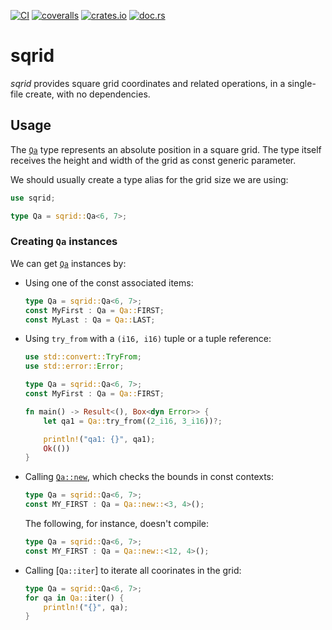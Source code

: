 [![CI](https://github.com/lpenz/sqrid/actions/workflows/ci.yml/badge.svg)](https://github.com/lpenz/sqrid/actions/workflows/ci.yml)
[![coveralls](https://coveralls.io/repos/github/lpenz/sqrid/badge.svg?branch=main)](https://coveralls.io/github/lpenz/sqrid?branch=main)
[![crates.io](https://img.shields.io/crates/v/sqrid)](https://crates.io/crates/sqrid)
[![doc.rs](https://docs.rs/sqrid/badge.svg)](https://docs.rs/sqrid)

# sqrid

*sqrid* provides square grid coordinates and related operations,
in a single-file create, with no dependencies.

## Usage

The [`Qa`] type represents an absolute position in a square
grid. The type itself receives the height and width of the grid as
const generic parameter.

We should usually create a type alias for the grid size we are using:

```rust
use sqrid;

type Qa = sqrid::Qa<6, 7>;
```

### Creating `Qa` instances

We can get [`Qa`] instances by:
- Using one of the const associated items:
  ```rust
  type Qa = sqrid::Qa<6, 7>;
  const MyFirst : Qa = Qa::FIRST;
  const MyLast : Qa = Qa::LAST;
  ```
- Using `try_from` with a `(i16, i16)` tuple or a tuple reference:
  ```rust
  use std::convert::TryFrom;
  use std::error::Error;

  type Qa = sqrid::Qa<6, 7>;
  const MyFirst : Qa = Qa::FIRST;

  fn main() -> Result<(), Box<dyn Error>> {
      let qa1 = Qa::try_from((2_i16, 3_i16))?;

      println!("qa1: {}", qa1);
      Ok(())
  }
  ```
- Calling [`Qa::new`], which checks the bounds in const contexts:
  ```rust
  type Qa = sqrid::Qa<6, 7>;
  const MY_FIRST : Qa = Qa::new::<3, 4>();
  ```
  The following, for instance, doesn't compile:
  ```rust
  type Qa = sqrid::Qa<6, 7>;
  const MY_FIRST : Qa = Qa::new::<12, 4>();
  ```
- Calling [`Qa::iter`] to iterate all coorinates in the grid:
  ```rust
  type Qa = sqrid::Qa<6, 7>;
  for qa in Qa::iter() {
      println!("{}", qa);
  }
  ```


[`Qa`]: https://docs.rs/sqrid/0/sqrid/struct.Qa.html
[`Qa::new`]: https://docs.rs/sqrid/0/sqrid/struct.Qa.html#method.new

